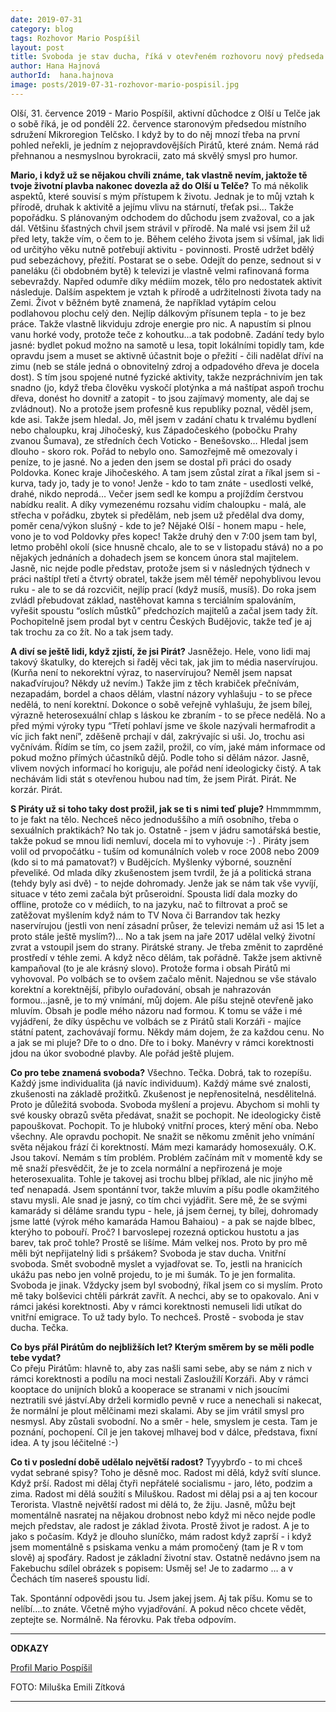 ```yaml
---
date: 2019-07-31
category: blog
tags: Rozhovor Mario Pospíšil
layout: post
title: Svoboda je stav ducha, říká v otevřeném rozhovoru nový předseda místního sdružení Pirátů v Telči 
author: Hana Hajnová
authorId:  hana.hajnova
image: posts/2019-07-31-rozhovor-mario-pospisil.jpg
---
```


Olší, 31. července 2019 - Mario Pospíšil, aktivní důchodce z Olší u Telče jak o sobě říká, je od pondělí 22. července staronovým předsedou místního sdružení Mikroregion Telčsko. I když by to do něj mnozí třeba na první pohled neřekli, je jedním z nejopravdovějších Pirátů, které znám. Nemá rád přehnanou a nesmyslnou byrokracii, zato má skvělý smysl pro humor.

**Mario, i když už se nějakou chvíli známe, tak vlastně nevím, jaktože tě tvoje životní plavba nakonec dovezla až do Olší u Telče?**
To má několik aspektů, které souvisí s mým přístupem k životu. Jednak je to můj vztah k přírodě, druhak k aktivitě a jejímu vlivu na stárnutí, třeťak psi… Takže popořádku. S plánovaným odchodem do důchodu jsem zvažoval, co a jak dál. Většinu šťastných chvil jsem strávil v přírodě. Na malé vsi jsem žil už před lety, takže vím, o čem to je. Během celého života jsem si všímal, jak lidi od určitýho věku nutně potřebují aktivitu - povinnosti. Prostě udržet bdělý pud sebezáchovy, přežití. Postarat se o sebe. Odejít do penze, sednout si v paneláku (či obdobném bytě) k televizi je vlastně velmi rafinovaná forma sebevraždy. Napřed odumře díky médiím mozek, tělo pro nedostatek aktivit následuje. Dalším aspektem je vztah k přírodě a udržitelnosti života tady na Zemi. Život v běžném bytě znamená, že například vytápím celou podlahovou plochu celý den. Nejlíp dálkovým přísunem tepla - to je bez práce. Takže vlastně likviduju zdroje energie pro nic. A napustím si plnou vanu horké vody, protože teče z kohoutku...a tak podobně. 
Zadání tedy bylo jasné: bydlet pokud možno na samotě u lesa, topit lokálními topidly tam, kde opravdu jsem a muset se aktivně účastnit boje o přežití - čili nadělat dříví na zimu (neb se stále jedná o obnovitelný zdroj a odpadového dřeva je docela dost). S tím jsou spojené nutné fyzické aktivity, takže nezpráchnivím jen tak snadno (jo, když třeba člověku vyskočí plotýnka a má naštípat aspoň trochu dřeva, donést ho dovnitř a zatopit - to jsou zajímavý momenty, ale daj se zvládnout).
No a protože jsem profesně kus republiky poznal, věděl jsem, kde asi. Takže jsem hledal. Jo, měl jsem v zadání chatu k trvalému bydlení nebo chaloupku, kraj Jihočeský, kus Západočeského (pobočku Prahy zvanou Šumava), ze středních čech Voticko - Benešovsko… Hledal jsem dlouho - skoro rok. Pořád to nebylo ono. Samozřejmě mě omezovaly i peníze, to je jasné. No a jeden den jsem se dostal při práci do osady Poldovka. Konec kraje Jihočeského. A tam jsem zůstal zírat a říkal jsem si - kurva, tady jo, tady je to vono! Jenže - kdo to tam znáte - usedlosti velké, drahé, nikdo neprodá… Večer jsem sedl ke kompu a projíždím čerstvou nabídku realit. A díky vymezenému rozsahu vidím chaloupku - malá, ale střecha v pořádku, zbytek si předělám, neb jsem už předělal dva domy, poměr cena/výkon slušný - kde to je? Nějaké Olší - honem mapu - hele, vono je to vod Poldovky přes kopec! Takže druhý den v 7:00 jsem tam byl, letmo proběhl okolí (sice hnusně chcalo, ale to se  v listopadu stává) no a po nějakých jednáních a dohadech jsem se koncem února stal majitelem. Jasně, nic nejde podle představ, protože jsem si v následných týdnech v práci naštípl třetí a čtvrtý obratel, takže jsem měl téměř nepohyblivou levou ruku - ale to se dá rozcvičit, nejlíp prací (když musíš, musíš). Do roka jsem zvládl přebudovat základ, nastěhovat kamna s terciálním spalováním, vyřešit spoustu “oslích můstků” předchozích majitelů a začal jsem tady žít. Pochopitelně jsem prodal byt v centru Českých Budějovic, takže teď je aj tak trochu za co žít. No a tak jsem tady.

**A diví se ještě lidi, když zjistí, že jsi Pirát?**
Jasněžejo. Hele, vono lidi maj takový škatulky, do kterejch si řaděj věci tak, jak jim to média naservírujou. (Kurňa není to nekorektní výraz, to naservírujou? Neměl jsem napsat nakaďvírujou? Někdy už nevím.) Takže jim z těch krabiček přečnívám, nezapadám, bordel a chaos dělám, vlastní názory vyhlašuju - to se přece nedělá, to není korektní. Dokonce o sobě veřejně vyhlašuju, že jsem bílej, výrazně heterosexuální chlap s láskou ke zbraním - to se přece nedělá. No a před mými výroky typu “Třetí pohlaví jsme ve škole nazývali hermafrodit a víc jich fakt není”, zděšeně prchají v dál, zakrývajíc si uši. Jo, trochu asi vyčnívám. Řídím se tím, co jsem zažil, prožil, co vím, jaké mám informace od pokud možno přímých účastníků dějů. Podle toho si dělám názor. Jasně, vlivem nových informací ho koriguju, ale pořád není ideologicky čistý. A tak nechávám lidi stát s otevřenou hubou nad tím, že jsem Pirát. Pirát. Ne korzár. Pirát.

**S Piráty už si toho taky dost prožil, jak se ti s nimi teď pluje?**
Hmmmmmm, to je fakt na tělo. Nechceš něco jednoduššího a míň osobního, třeba o sexuálních praktikách? No tak jo. Ostatně - jsem v jádru samotářská bestie, takže pokud se mnou lidi nemluví, docela mi to vyhovuje  :-) .
Piráty jsem volil od prvopočátku - tuším od komunálních voleb v roce 2008 nebo 2009 (kdo si to má pamatovat?) v Budějcích. Myšlenky výborné, souznění převeliké. Od mlada díky zkušenostem jsem tvrdil, že já a politická strana (tehdy byly asi dvě) - to nejde dohromady. Jenže jak se nám tak vše vyvíjí, situace v této zemi začala být průseroidní. Spousta lidí dala mozky do offline, protože co v médiích, to na jazyku, nač to filtrovat a proč se zatěžovat myšlením když nám to TV Nova či Barrandov tak hezky naservírujou (jestli von není zásadní průser, že televizi nemám už asi 15 let a proto stále ještě myslím?)... No a tak jsem na jaře 2017 udělal velký životní zvrat a vstoupil jsem do strany. Pirátské strany. Je třeba změnit to zaprděné prostředí v téhle zemi. A když něco dělám, tak pořádně. Takže jsem aktivně kampaňoval (to je ale krásný slovo). Protože forma i obsah Pirátů mi vyhovoval.
Po volbách se to ovšem začalo měnit. Najednou se vše stávalo korektní a korektnější, přibylo ouřadování, obsah je nahrazován formou...jasně, je to mý vnímání, můj dojem. Ale píšu stejně otevřeně jako mluvím. Obsah je podle mého názoru nad formou. K tomu se váže i mé vyjádření, že díky úspěchu ve volbách se z Pirátů stali Korzáři - majíce státní patent, zachovávají formu. Někdy mám dojem, že za každou cenu.
No a jak se mi pluje? Dře to o dno. Dře to i boky. Manévry v rámci korektnosti jdou na úkor svobodné plavby. Ale pořád ještě plujem.

**Co pro tebe znamená svoboda?** 
Všechno. Tečka.
Dobrá, tak to rozepíšu. Každý jsme individualita (já navíc individuum). Každý máme své znalosti, zkušenosti na základě prožitků. Zkušenost je nepřenositelná, nesdělitelná. Proto je důležitá svoboda. Svoboda myšlení a projevu. Abychom si mohli ty své kousky obrazů světa předávat, snažit se pochopit. Ne ideologicky čistě papouškovat. Pochopit. To je hluboký vnitřní proces, který mění oba. Nebo všechny. Ale opravdu pochopit. Ne snažit se někomu změnit jeho vnímání světa nějakou frází či korektností. Mám mezi kamarády homosexuály. O.K. Jsou takoví. Nemám s tím problém. Problém začínám mít v momentě kdy se mě snaží přesvědčit, že je to zcela normální a nepřirozená je moje heterosexualita. Tohle je takovej asi trochu blbej příklad, ale nic jinýho mě teď nenapadá. Jsem spontánní tvor, takže mluvím a píšu podle okamžitého stavu mysli. Ale snad je jasný, co tím chci vyjádřit. Sere mě, že se svými kamarády si děláme srandu typu - hele, já jsem černej, ty bílej, dohromady jsme latté (výrok mého kamaráda Hamou Bahaiou) - a pak se najde blbec, kterýho to pobouří. Proč?
I barvoslepej rozezná optickou hustotu a jas barev, tak proč tohle? Prostě se lišíme. Mám velkej nos. Proto by pro mě měli být nepřijatelný lidi s pršákem?
Svoboda je stav ducha. Vnitřní svoboda. Smět svobodně myslet a vyjadřovat se. To, jestli na hranicích ukážu pas nebo jen volně projedu, to je mi šumák. To je jen formalita. Svoboda je jinak. Vždycky jsem byl svobodný, říkal jsem co si myslím. Proto mě taky bolševici chtěli párkrát zavřít. A nechci, aby se to opakovalo. Ani v rámci jakési korektnosti. Aby v rámci korektnosti nemuseli lidi utíkat do vnitřní emigrace. To už tady bylo. To nechceš. Prostě - svoboda je stav ducha. Tečka.

**Co bys přál Pirátům do nejbližších let? Kterým směrem by se měli podle tebe vydat?**  
Co přeju Pirátům: hlavně to, aby zas našli sami sebe, aby se nám z nich v rámci korektnosti a podílu na moci nestali Zasloužilí Korzáři. Aby v rámci kooptace do unijních bloků a kooperace se stranami v nich jsoucími neztratili své jáství.Aby drželi kormidlo pevně v ruce a nenechali si nakecat, že normální je plout mělčinami mezi skalami. Aby se jim vrátil smysl pro nesmysl. Aby zůstali svobodní.
No a směr - hele, smyslem je cesta. Tam je poznání, pochopení. Cíl je jen takovej mlhavej bod v dálce, představa, fixní idea. A ty jsou léčitelné  :-)

**Co ti v poslední době udělalo největší radost?**
Tyyybrďo - to mi chceš vydat sebrané spisy? Toho je děsně moc. Radost mi dělá, když svítí slunce. Když prší. Radost mi dělaj čtyři nepřátelé socialismu - jaro, léto, podzim a zima. Radost mi dělá soužití s Miluškou. Radost mi dělaj psi a aj ten kocour Terorista. Vlastně největší radost mi dělá to, že žiju. Jasně, můžu bejt momentálně nasratej na nějakou drobnost nebo když mi něco nejde podle mejch představ, ale radost je základ života. Prostě život je radost. A je to jako s počasím. Když je dlouho sluníčko, mám radost když zaprší - i když jsem momentálně s psiskama venku a mám promočený (tam je R v tom slově) aj spoďáry.
Radost je základní životní stav. Ostatně nedávno jsem na Fakebuchu sdílel obrázek s popisem: Usměj se! Je to zadarmo … a v Čechách tím nasereš spoustu lidí.

	
Tak. Spontánní odpovědi jsou tu. Jsem jakej jsem. Aj tak píšu. Komu se to nelíbí….to znáte. Včetně mýho vyjadřování. A pokud něco chcete vědět, zeptejte se. Normálně. Na férovku. Pak třeba odpovím.

---
**ODKAZY**

[Profil Mario Pospíšil](https://vysocina.pirati.cz/lide/mario-pospisil/)

FOTO: Miluška Emili Zítková

---

